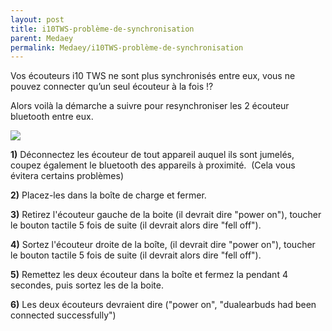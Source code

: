 ```yaml
---
layout: post
title: i10TWS-problème-de-synchronisation
parent: Medaey
permalink: Medaey/i10TWS-problème-de-synchronisation
---
```


Vos écouteurs i10 TWS ne sont plus synchronisés entre eux, vous ne pouvez connecter qu’un seul écouteur à la fois !?

Alors voilà la démarche a suivre pour resynchroniser les 2 écouteur bluetooth entre eux.  

![](https://1.bp.blogspot.com/-ZAVzmuWFeFA/Xbn5jB31cRI/AAAAAAAAAQc/GTpv62FmwV0k5n-GT4eYGji0LVGzJjqeACLcBGAsYHQ/s1600/i10_TWS.jpeg)

**1)** Déconnectez les écouteur de tout appareil auquel ils sont jumelés, coupez également le bluetooth des appareils à proximité.  (Cela vous évitera certains problèmes)

**2)** Placez-les dans la boîte de charge et fermer.

**3)** Retirez l'écouteur gauche de la boite (il devrait dire "power on"), toucher le bouton tactile 5 fois de suite (il devrait alors dire "fell off").

**4)** Sortez l'écouteur droite de la boîte, (il devrait dire "power on"), toucher le bouton tactile 5 fois de suite (il devrait alors dire "fell off").

**5)** Remettez les deux écouteur dans la boîte et fermez la pendant 4 secondes, puis sortez les de la boite.

**6)** Les deux écouteurs devraient dire ("power on", "dualearbuds had been connected successfully")
